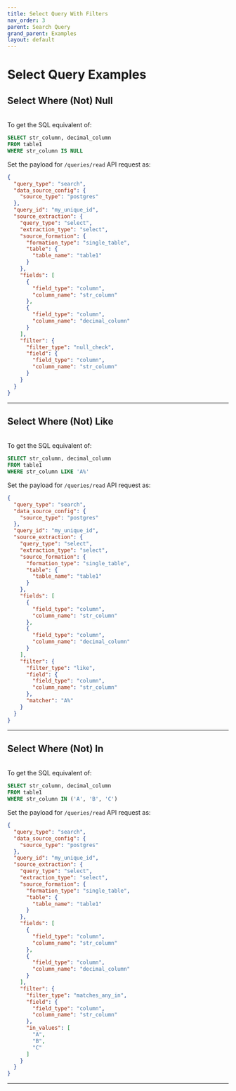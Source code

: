 ```yaml
---
title: Select Query With Filters
nav_order: 3
parent: Search Query
grand_parent: Examples
layout: default
---
```

# Select Query Examples

## Select Where (Not) Null
<br>
To get the SQL equivalent of:

```sql
SELECT str_column, decimal_column
FROM table1
WHERE str_column IS NULL
```

Set the payload for `/queries/read` API request as:

```json
{
  "query_type": "search",
  "data_source_config": {
    "source_type": "postgres"
  },
  "query_id": "my_unique_id",
  "source_extraction": {
    "query_type": "select",
    "extraction_type": "select",
    "source_formation": {
      "formation_type": "single_table",
      "table": {
        "table_name": "table1"
      }
    },
    "fields": [
      {
        "field_type": "column",
        "column_name": "str_column"
      },
      {
        "field_type": "column",
        "column_name": "decimal_column"
      }
    ],
    "filter": {
      "filter_type": "null_check",
      "field": {
        "field_type": "column",
        "column_name": "str_column"
      }
    }
  }
}
```

---

## Select Where (Not) Like
<br>
To get the SQL equivalent of:

```sql
SELECT str_column, decimal_column
FROM table1
WHERE str_column LIKE 'A%'
```

Set the payload for `/queries/read` API request as:

```json
{
  "query_type": "search",
  "data_source_config": {
    "source_type": "postgres"
  },
  "query_id": "my_unique_id",
  "source_extraction": {
    "query_type": "select",
    "extraction_type": "select",
    "source_formation": {
      "formation_type": "single_table",
      "table": {
        "table_name": "table1"
      }
    },
    "fields": [
      {
        "field_type": "column",
        "column_name": "str_column"
      },
      {
        "field_type": "column",
        "column_name": "decimal_column"
      }
    ],
    "filter": {
      "filter_type": "like",
      "field": {
        "field_type": "column",
        "column_name": "str_column"
      },
      "matcher": "A%"
    }
  }
}
```

---

## Select Where (Not) In
<br>
To get the SQL equivalent of:

```sql
SELECT str_column, decimal_column
FROM table1
WHERE str_column IN ('A', 'B', 'C')
```

Set the payload for `/queries/read` API request as:

```json
{
  "query_type": "search",
  "data_source_config": {
    "source_type": "postgres"
  },
  "query_id": "my_unique_id",
  "source_extraction": {
    "query_type": "select",
    "extraction_type": "select",
    "source_formation": {
      "formation_type": "single_table",
      "table": {
        "table_name": "table1"
      }
    },
    "fields": [
      {
        "field_type": "column",
        "column_name": "str_column"
      },
      {
        "field_type": "column",
        "column_name": "decimal_column"
      }
    ],
    "filter": {
      "filter_type": "matches_any_in",
      "field": {
        "field_type": "column",
        "column_name": "str_column"
      },
      "in_values": [
        "A",
        "B", 
        "C"
      ]
    }
  }
}
```

---